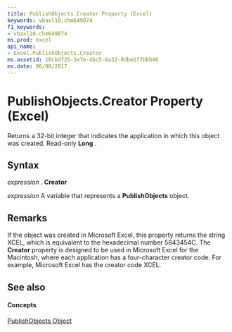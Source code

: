 ```yaml
---
title: PublishObjects.Creator Property (Excel)
keywords: vbaxl10.chm649074
f1_keywords:
- vbaxl10.chm649074
ms.prod: excel
api_name:
- Excel.PublishObjects.Creator
ms.assetid: 10cbdf25-3e7e-4bc5-8a32-8dbe2f7bbb46
ms.date: 06/08/2017
---
```



# PublishObjects.Creator Property (Excel)

Returns a 32-bit integer that indicates the application in which this object was created. Read-only  **Long** .


## Syntax

 _expression_ . **Creator**

 _expression_ A variable that represents a **PublishObjects** object.


## Remarks

If the object was created in Microsoft Excel, this property returns the string XCEL, which is equivalent to the hexadecimal number 5843454C. The  **Creator** property is designed to be used in Microsoft Excel for the Macintosh, where each application has a four-character creator code. For example, Microsoft Excel has the creator code XCEL.


## See also


#### Concepts


[PublishObjects Object](Excel.PublishObjects.md)

